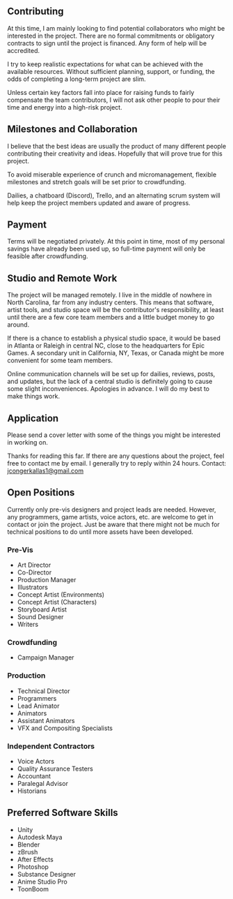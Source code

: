 ## Contributing
At this time, I am mainly looking to find potential collaborators who might be interested in the project.  There are no formal commitments or obligatory contracts to sign until the project is financed.  Any form of help will be accredited.

I try to keep realistic expectations for what can be achieved with the available resources.  Without sufficient planning, support, or funding, the odds of completing a long-term project are slim.  

Unless certain key factors fall into place for raising funds to fairly compensate the team contributors, I will not ask other people to pour their time and energy into a high-risk project. 

## Milestones and Collaboration
I believe that the best ideas are usually the product of many different people contributing their creativity and ideas.  Hopefully that will prove true for this project.  

To avoid miserable experience of crunch and micromanagement, flexible milestones and stretch goals will be set prior to crowdfunding.

Dailies, a chatboard (Discord), Trello, and an alternating scrum system will help keep the project members updated and aware of progress.

## Payment
Terms will be negotiated privately.  At this point in time, most of my personal savings have already been used up, so full-time payment will only be feasible after crowdfunding.

## Studio and Remote Work
The project will be managed remotely.  I live in the middle of nowhere in North Carolina, far from any industry centers.  This means that software, artist tools, and studio space will be the contributor's responsibility, at least until there are a few core team members and a little budget money to go around.

If there is a chance to establish a physical studio space, it would be based in Atlanta or Raleigh in central NC, close to the headquarters for Epic Games.  A secondary unit in California, NY, Texas, or Canada might be more convenient for some team members.

Online communication channels will be set up for dailies, reviews, posts, and updates, but the lack of a central studio is definitely going to cause some slight inconveniences.  Apologies in advance.  I will do my best to make things work.

## Application
Please send a cover letter with some of the things you might be interested in working on.  

Thanks for reading this far.  If there are any questions about the project, feel free to contact me by email.  I generally try to reply within 24 hours.
Contact: jcongerkallas1@gmail.com

## Open Positions
Currently only pre-vis designers and project leads are needed.  However, any programmers, game artists, voice actors, etc. are welcome to get in contact or join the project.  Just be aware that there might not be much for technical positions to do until more assets have been developed.

### Pre-Vis
- Art Director
- Co-Director
- Production Manager 
- Illustrators
- Concept Artist (Environments)
- Concept Artist (Characters)
- Storyboard Artist
- Sound Designer
- Writers

### Crowdfunding
- Campaign Manager

### Production
- Technical Director
- Programmers
- Lead Animator
- Animators
- Assistant Animators
- VFX and Compositing Specialists

### Independent Contractors
- Voice Actors
- Quality Assurance Testers
- Accountant
- Paralegal Advisor
- Historians

## Preferred Software Skills
- Unity
- Autodesk Maya
- Blender
- zBrush
- After Effects
- Photoshop
- Substance Designer
- Anime Studio Pro
- ToonBoom

